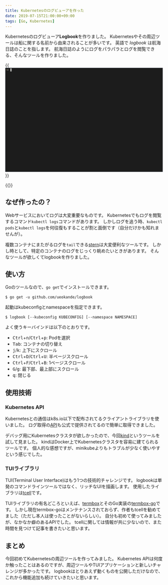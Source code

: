 ```yaml
---
title: Kubernetesのログビューアを作った
date: 2019-07-15T21:00:00+09:00
tags: [Go, Kubernetes]
---
```


Kubernetesのログビューア**Logbook**を作りました。
Kubernetesやその周辺ツールは船に関する名前から由来されることが多いです。
英語で *logbook* は航海日誌のことを指します。
航海日誌のようにログをパラパラとログを閲覧できる、そんなツールを作りました。

{{<img src="screenshot.gif" alt="スクリーンショット">}}

{{<github src="ueokande/logbook">}}


## なぜ作ったの？

Webサービスにおいてログは大変重要なものです。
Kubernetesでもログを閲覧するコマンド`kubectl logs`コマンドがあります。
しかしログを追う時、`kubectl pods`と`kubectl logs`を何往復もすることが割と面倒です（自分だけかも知れませんが）。

複数コンテナにまたがるログを`tail`できる[stern][]は大変便利なツールです。
しかし時として、特定のコンテナのログをじっくり眺めたいときがあります。
そんなツールが欲しくてlogbookを作りました。

## 使い方

Goのツールなので、`go get`でインストールできます。

```console
$ go get -u github.com/ueokande/logbook
```

起動はkubeconfigとnamespaceを指定できます。

```console
$ logbook [--kubeconfig KUBECONFIG] [--namespace NAMESPACE]
```

よく使うキーバインドは以下のとおりです。

- <kbd>Ctrl</kbd>+<kbd>n</kbd>/<kbd>Ctrl</kbd>+<kbd>p</kbd>: Podを選択
- <kbd>Tab</kbd>: コンテナの切り替え
- <kbd>j</kbd>/<kbd>k</kbd>: 上下にスクロール
- <kbd>Ctrl</kbd>+<kbd>D</kbd>/<kbd>Ctrl</kbd>+<kbd>U</kbd>: 半ページスクロール
- <kbd>Ctrl</kbd>+<kbd>F</kbd>/<kbd>Ctrl</kbd>+<kbd>B</kbd>: 1ページスクロール
- <kbd>G</kbd>/<kbd>g</kbd>: 最下部、最上部にスクロール
- <kbd>q</kbd>: 閉じる

## 使用技術

### Kubernetes API

Kubernetesとの通信はk8s.io以下で配布されてるクライアントライブラリを使いました。
ログ取得の[API][PodExpansion]も公式で提供されてるので簡単に取得できました。

デバッグ用にKubernetesクラスタが欲しかったので、今回[kind][]というツールを試して見ました。
kindはDocker上でKubernetesクラスタを容易に建てられるツールです。
個人的な感想ですが、minikubeよりもトラブルが少なく使いやすという感じでした。

### TUIライブラリ

TUI(Terminal User Interface)はもう1つの技術的チャレンジです。
logbookは単発のコマンドラインツールではなく、リッチなUIを描画します。
使用したライブラリは[tcell][tcell]です。

TUIライブラリの有名どころといえば、[termbox][]とそのGo実装の[termbox-go][]です。
しかし現在termbox-goはメンテナンスされておらず、作者もtcellを勧めてました（ただし本人は使ったことがないらしい）。
自分も初めて使ってみましたが、なかなか癖のあるAPIでした。
tcellに関しては情報が共に少ないので、また時間を見つけて記事を書きたいと思います。

## まとめ

今回初めてKubernetesの周辺ツールを作ってみました。
Kubernetes APIは何度か触ったことはあるのですが、周辺ツールやTUIアプリケーションと新しいチャレンジが多かったです。
logbookはとりあえず動くものを公開しただけなので、これから機能追加も続けていきたいと思います。

[PodExpansion]: https://godoc.org/k8s.io/client-go/kubernetes/typed/core/v1#PodExpansion
[stern]: https://github.com/wercker/stern
[kind]: https://github.com/kubernetes-sigs/kind
[tcell]: https://github.com/gdamore/tcell
[termbox]: https://github.com/nsf/termbox
[termbox-go]: https://github.com/nsf/termbox-go
